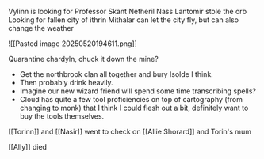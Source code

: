 Vylinn is looking for Professor Skant
Netheril 
Nass Lantomir stole the orb
Looking for fallen city of ithrin
Mithalar can let the city fly, but can also change the weather


![[Pasted image 20250520194611.png]]

Quarantine chardyln, chuck it down the mine?

- Get the northbrook clan all together and bury Isolde I think.
- Then probably drink heavily.
- Imagine our new wizard friend will spend some time transcribing spells?
- Cloud has quite a few tool proficiencies on top of cartography (from changing to monk) that I think I could flesh out a bit, definitely want to buy the tools themselves.

[[Torinn]] and [[Nasir]] went to check on [[Allie Shorard]] and Torin's mum

[[Ally]] died

